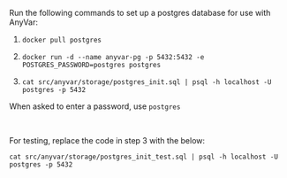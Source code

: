 Run the following commands to set up a postgres database for use with AnyVar:

1. `docker pull postgres`

2. `docker run -d --name anyvar-pg -p 5432:5432 -e POSTGRES_PASSWORD=postgres postgres`

3. `cat src/anyvar/storage/postgres_init.sql | psql -h localhost -U postgres -p 5432`

When asked to enter a password, use `postgres`

<br/>

For testing, replace the code in step 3 with the below:

`cat src/anyvar/storage/postgres_init_test.sql | psql -h localhost -U postgres -p 5432`
